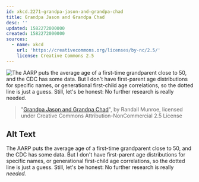 ```yaml
---
id: xkcd.2271-grandpa-jason-and-grandpa-chad
title: Grandpa Jason and Grandpa Chad
desc: ''
updated: 1582272000000
created: 1582272000000
sources:
  - name: xkcd
    url: 'https://creativecommons.org/licenses/by-nc/2.5/'
    license: Creative Commons 2.5
---
```

![The AARP puts the average age of a first-time grandparent close to 50, and the CDC has some data. But I don't have first-parent age distributions for specific names, or generational first-child age correlations, so the dotted line is just a guess. Still, let's be honest: No further research is really *needed.*](https://imgs.xkcd.com/comics/grandpa_jason_and_grandpa_chad.png)
> "[Grandpa Jason and Grandpa Chad](https://xkcd.com/2271/)", by Randall Munroe, licensed under Creative Commons Attribution-NonCommercial 2.5 License

## Alt Text
The AARP puts the average age of a first-time grandparent close to 50, and the CDC has some data. But I don't have first-parent age distributions for specific names, or generational first-child age correlations, so the dotted line is just a guess. Still, let's be honest: No further research is really *needed.*
